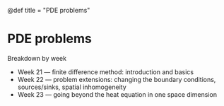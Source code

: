 @def title = "PDE problems"

# PDE problems

Breakdown by week

* Week 21 &mdash; finite difference method: introduction and basics
* Week 22 &mdash; problem extensions: changing the boundary conditions, sources/sinks, spatial inhomogeneity
* Week 23 &mdash; going beyond the heat equation in one space dimension
